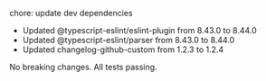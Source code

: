 ---
---

chore: update dev dependencies

- Updated @typescript-eslint/eslint-plugin from 8.43.0 to 8.44.0
- Updated @typescript-eslint/parser from 8.43.0 to 8.44.0
- Updated changelog-github-custom from 1.2.3 to 1.2.4

No breaking changes. All tests passing.
